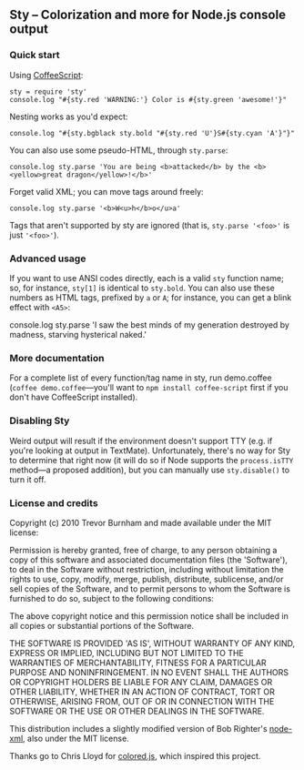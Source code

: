 ## Sty – Colorization and more for Node.js console output

### Quick start

Using [CoffeeScript](http://coffeescript.org):

    sty = require 'sty'
    console.log "#{sty.red 'WARNING:'} Color is #{sty.green 'awesome!'}"

Nesting works as you'd expect:

    console.log "#{sty.bgblack sty.bold "#{sty.red 'U'}S#{sty.cyan 'A'}"}"

You can also use some pseudo-HTML, through `sty.parse`:

    console.log sty.parse 'You are being <b>attacked</b> by the <b><yellow>great dragon</yellow>!</b>'

Forget valid XML; you can move tags around freely:

    console.log sty.parse '<b>W<u>h</b>o</u>a'

Tags that aren't supported by sty are ignored (that is, `sty.parse '<foo>'` is just `'<foo>'`).

### Advanced usage

If you want to use ANSI codes directly, each is a valid `sty` function name; so, for instance, `sty[1]` is identical to `sty.bold`. You can also use these numbers as HTML tags, prefixed by `a` or `A`; for instance, you can get a blink effect with `<A5>`:

  console.log sty.parse 'I saw the best minds of my generation destroyed by <A5>madness</A5>, starving hysterical naked.'

### More documentation

For a complete list of every function/tag name in sty, run demo.coffee (`coffee demo.coffee`—you'll want to `npm install coffee-script` first if you don't have CoffeeScript installed).

### Disabling Sty

Weird output will result if the environment doesn't support TTY (e.g. if you're looking at output in TextMate). Unfortunately, there's no way for Sty to determine that right now (it will do so if Node supports the `process.isTTY` method—a proposed addition), but you can manually use `sty.disable()` to turn it off.

### License and credits

Copyright (c) 2010 Trevor Burnham and made available under the MIT license:

Permission is hereby granted, free of charge, to any person obtaining a copy of this software and associated documentation files (the 'Software'), to deal in the Software without restriction, including without limitation the rights to use, copy, modify, merge, publish, distribute, sublicense, and/or sell copies of the Software, and to permit persons to whom the Software is furnished to do so, subject to the following conditions:

The above copyright notice and this permission notice shall be included in all copies or substantial portions of the Software.

THE SOFTWARE IS PROVIDED 'AS IS', WITHOUT WARRANTY OF ANY KIND, EXPRESS OR IMPLIED, INCLUDING BUT NOT LIMITED TO THE WARRANTIES OF MERCHANTABILITY, FITNESS FOR A PARTICULAR PURPOSE AND NONINFRINGEMENT. IN NO EVENT SHALL THE AUTHORS OR COPYRIGHT HOLDERS BE LIABLE FOR ANY CLAIM, DAMAGES OR OTHER LIABILITY, WHETHER IN AN ACTION OF CONTRACT, TORT OR OTHERWISE, ARISING FROM, OUT OF OR IN CONNECTION WITH THE SOFTWARE OR THE USE OR OTHER DEALINGS IN THE SOFTWARE.

This distribution includes a slightly modified version of Bob Righter's [node-xml](https://github.com/robrighter/node-xml/), also under the MIT license.

Thanks go to Chris Lloyd for [colored.js](https://github.com/chrislloyd/colored.js), which inspired this project.